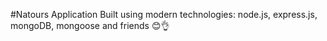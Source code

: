 #Natours Application
Built using modern technologies: node.js, express.js, mongoDB, mongoose and friends 😊👌
